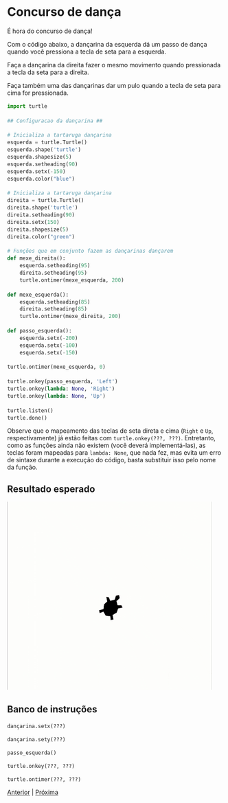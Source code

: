 # Concurso de dança

É hora do concurso de dança!

Com o código abaixo, a dançarina da esquerda dá um passo de dança quando você
pressiona a tecla de seta para a esquerda.

Faça a dançarina da direita fazer o mesmo movimento quando pressionada a tecla
da seta para a direita.

Faça também uma das dançarinas dar um pulo quando a tecla de seta para cima for
pressionada.

```python
import turtle

## Configuracao da dançarina ##

# Inicializa a tartaruga dançarina
esquerda = turtle.Turtle()
esquerda.shape('turtle')
esquerda.shapesize(5)
esquerda.setheading(90)
esquerda.setx(-150)
esquerda.color("blue")

# Inicializa a tartaruga dançarina
direita = turtle.Turtle()
direita.shape('turtle')
direita.setheading(90)
direita.setx(150)
direita.shapesize(5)
direita.color("green")

# Funções que em conjunto fazem as dançarinas dançarem
def mexe_direita():
    esquerda.setheading(95)
    direita.setheading(95)
    turtle.ontimer(mexe_esquerda, 200)

def mexe_esquerda():
    esquerda.setheading(85)
    direita.setheading(85)
    turtle.ontimer(mexe_direita, 200)

def passo_esquerda():
    esquerda.setx(-200)
    esquerda.setx(-100)
    esquerda.setx(-150)

turtle.ontimer(mexe_esquerda, 0)

turtle.onkey(passo_esquerda, 'Left')
turtle.onkey(lambda: None, 'Right')
turtle.onkey(lambda: None, 'Up')

turtle.listen()
turtle.done()

```

Observe que o mapeamento das teclas de seta direta e cima (`Right` e `Up`,
respectivamente) já estão feitas com `turtle.onkey(???, ???)`. Entretanto,
como as funções ainda não existem (você deverá implementá-las), as teclas
foram mapeadas para `lambda: None`, que nada fez, mas evita um erro de sintaxe
durante a execução do código, basta substituir isso pelo nome da função.

## Resultado esperado
![Concurso de dança](11_concurso_danca.gif "Concurso de Dança")

## Banco de instruções

```dançarina.setx(???)```

```dançarina.sety(???)```

```passo_esquerda()```

```turtle.onkey(???, ???)```

```turtle.ontimer(???, ???)```


[Anterior](10_mais_eventos.md) | [Próxima](12_grupo_dancarinas.md)
